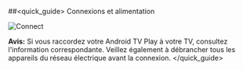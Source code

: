 ##<quick_guide> Connexions et alimentation

![Connect](http://static.energysistem.com/images/manuals/42162/550022351b987.jpg)

**Avis:** Si vous raccordez votre Android TV Play à votre TV, consultez l'information correspondante. Veillez également à débrancher tous les appareils du réseau électrique avant la connexion.
</quick_guide>

